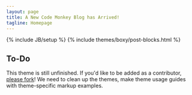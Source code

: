 ```yaml
---
layout: page
title: A New Code Monkey Blog has Arrived!
tagline: Homepage
---
```

{% include JB/setup %}
{% include themes/boxy/post-blocks.html %}

## To-Do

This theme is still unfinished. If you'd like to be added as a contributor, [please fork](http://github.com/plusjade/jekyll-bootstrap)!
We need to clean up the themes, make theme usage guides with theme-specific markup examples.


